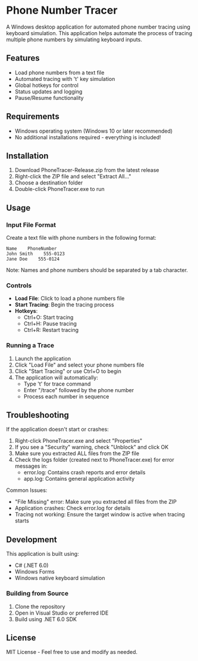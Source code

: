 # Phone Number Tracer

A Windows desktop application for automated phone number tracing using keyboard simulation. This application helps automate the process of tracing multiple phone numbers by simulating keyboard inputs.

## Features

- Load phone numbers from a text file
- Automated tracing with 't' key simulation
- Global hotkeys for control
- Status updates and logging
- Pause/Resume functionality

## Requirements

- Windows operating system (Windows 10 or later recommended)
- No additional installations required - everything is included!

## Installation

1. Download PhoneTracer-Release.zip from the latest release
2. Right-click the ZIP file and select "Extract All..."
3. Choose a destination folder
4. Double-click PhoneTracer.exe to run

## Usage

### Input File Format
Create a text file with phone numbers in the following format:
```
Name    PhoneNumber
John Smith    555-0123
Jane Doe    555-0124
```
Note: Names and phone numbers should be separated by a tab character.

### Controls
- **Load File**: Click to load a phone numbers file
- **Start Tracing**: Begin the tracing process
- **Hotkeys**:
  - Ctrl+O: Start tracing
  - Ctrl+H: Pause tracing
  - Ctrl+R: Restart tracing

### Running a Trace
1. Launch the application
2. Click "Load File" and select your phone numbers file
3. Click "Start Tracing" or use Ctrl+O to begin
4. The application will automatically:
   - Type 't' for trace command
   - Enter "/trace" followed by the phone number
   - Process each number in sequence

## Troubleshooting

If the application doesn't start or crashes:

1. Right-click PhoneTracer.exe and select "Properties"
2. If you see a "Security" warning, check "Unblock" and click OK
3. Make sure you extracted ALL files from the ZIP file
4. Check the logs folder (created next to PhoneTracer.exe) for error messages in:
   - error.log: Contains crash reports and error details
   - app.log: Contains general application activity

Common Issues:
- "File Missing" error: Make sure you extracted all files from the ZIP
- Application crashes: Check error.log for details
- Tracing not working: Ensure the target window is active when tracing starts

## Development

This application is built using:
- C# (.NET 6.0)
- Windows Forms
- Windows native keyboard simulation

### Building from Source
1. Clone the repository
2. Open in Visual Studio or preferred IDE
3. Build using .NET 6.0 SDK

## License

MIT License - Feel free to use and modify as needed.